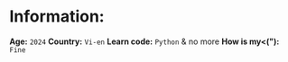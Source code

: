 # Information:
**Age:** `2024`
**Country:** `Vi-en`
**Learn code:** `Python` & no more
**How is my<("):** `Fine`
